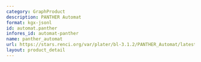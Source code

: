 ```yaml
---
category: GraphProduct
description: PANTHER Automat
format: kgx-jsonl
id: automat.panther
infores_id: automat-panther
name: panther_automat
url: https://stars.renci.org/var/plater/bl-3.1.2/PANTHER_Automat/latest/kgx_files
layout: product_detail
---
```

